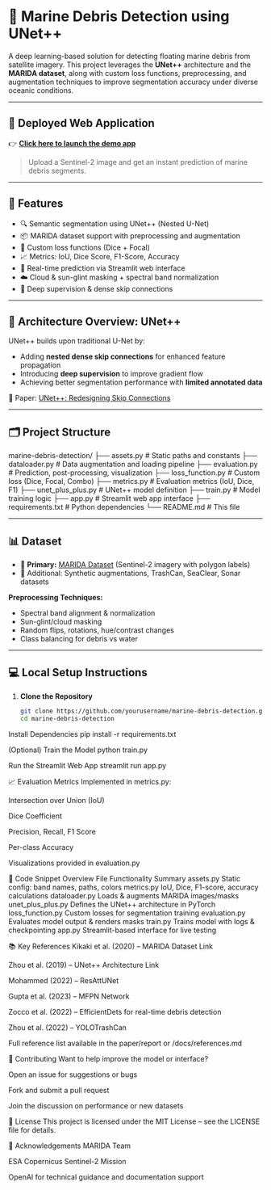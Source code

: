 # 🌊 Marine Debris Detection using UNet++

A deep learning-based solution for detecting floating marine debris from satellite imagery. This project leverages the **UNet++** architecture and the **MARIDA dataset**, along with custom loss functions, preprocessing, and augmentation techniques to improve segmentation accuracy under diverse oceanic conditions.

---

## 🚀 Deployed Web Application

👉 **[Click here to launch the demo app](https://your-deployed-link.com)**  
> Upload a Sentinel-2 image and get an instant prediction of marine debris segments.

---

## 📌 Features

- 🔍 Semantic segmentation using UNet++ (Nested U-Net)
- 📦 MARIDA dataset support with preprocessing and augmentation
- 🎯 Custom loss functions (Dice + Focal)
- 📈 Metrics: IoU, Dice Score, F1-Score, Accuracy
- 🧪 Real-time prediction via Streamlit web interface
- ☁️ Cloud & sun-glint masking + spectral band normalization
- 🧠 Deep supervision & dense skip connections

---

## 🧠 Architecture Overview: UNet++

UNet++ builds upon traditional U-Net by:

- Adding **nested dense skip connections** for enhanced feature propagation
- Introducing **deep supervision** to improve gradient flow
- Achieving better segmentation performance with **limited annotated data**

🔗 Paper: [UNet++: Redesigning Skip Connections](https://arxiv.org/abs/1912.05074)

---

## 🗂️ Project Structure

marine-debris-detection/
├── assets.py # Static paths and constants
├── dataloader.py # Data augmentation and loading pipeline
├── evaluation.py # Prediction, post-processing, visualization
├── loss_function.py # Custom loss (Dice, Focal, Combo)
├── metrics.py # Evaluation metrics (IoU, Dice, F1)
├── unet_plus_plus.py # UNet++ model definition
├── train.py # Model training logic
├── app.py # Streamlit web app interface
├── requirements.txt # Python dependencies
└── README.md # This file

---

## 📊 Dataset

- 📘 **Primary:** [MARIDA Dataset](https://doi.org/10.5281/zenodo.5151941) (Sentinel-2 imagery with polygon labels)
- 📂 Additional: Synthetic augmentations, TrashCan, SeaClear, Sonar datasets

**Preprocessing Techniques:**

- Spectral band alignment & normalization  
- Sun-glint/cloud masking  
- Random flips, rotations, hue/contrast changes  
- Class balancing for debris vs water  

---

## 💻 Local Setup Instructions

1. **Clone the Repository**
   ```bash
   git clone https://github.com/yourusername/marine-debris-detection.git
   cd marine-debris-detection
Install Dependencies
pip install -r requirements.txt

(Optional) Train the Model
python train.py

Run the Streamlit Web App
streamlit run app.py

📈 Evaluation Metrics
Implemented in metrics.py:

Intersection over Union (IoU)

Dice Coefficient

Precision, Recall, F1 Score

Per-class Accuracy

Visualizations provided in evaluation.py

🧪 Code Snippet Overview
File	Functionality Summary
assets.py	Static config: band names, paths, colors
metrics.py	IoU, Dice, F1-score, accuracy calculations
dataloader.py	Loads & augments MARIDA images/masks
unet_plus_plus.py	Defines the UNet++ architecture in PyTorch
loss_function.py	Custom losses for segmentation training
evaluation.py	Evaluates model output & renders masks
train.py	Trains model with logs & checkpointing
app.py	Streamlit-based interface for live testing

📚 Key References
Kikaki et al. (2020) – MARIDA Dataset Link

Zhou et al. (2019) – UNet++ Architecture Link

Mohammed (2022) – ResAttUNet

Gupta et al. (2023) – MFPN Network

Zocco et al. (2022) – EfficientDets for real-time debris detection

Zhou et al. (2022) – YOLOTrashCan

Full reference list available in the paper/report or /docs/references.md

🤝 Contributing
Want to help improve the model or interface?

Open an issue for suggestions or bugs

Fork and submit a pull request

Join the discussion on performance or new datasets

📝 License
This project is licensed under the MIT License – see the LICENSE file for details.

🙌 Acknowledgements
MARIDA Team

ESA Copernicus Sentinel-2 Mission

OpenAI for technical guidance and documentation support
